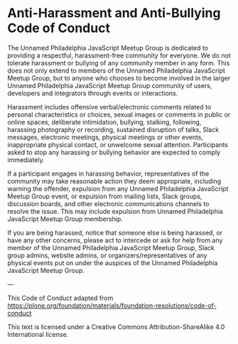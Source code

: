# Anti-Harassment and Anti-Bullying Code of Conduct

The Unnamed Philadelphia JavaScript Meetup Group is dedicated to providing a respectful, harassment-free community for everyone. We do not tolerate harassment or bullying of any community member in any form. This does not only extend to members of the Unnamed Philadelphia JavaScript Meetup Group, but to anyone who chooses to become involved in the larger Unnamed Philadelphia JavaScript Meetup Group community of users, developers and integrators through events or interactions.

Harassment includes offensive verbal/electronic comments related to personal characteristics or choices, sexual images or comments in public or online spaces, deliberate intimidation, bullying, stalking, following, harassing photography or recording, sustained disruption of talks, Slack messages, electronic meetings, physical meetings or other events, inappropriate physical contact, or unwelcome sexual attention. Participants asked to stop any harassing or bullying behavior are expected to comply immediately.

If a participant engages in harassing behavior, representatives of the community may take reasonable action they deem appropriate, including warning the offender, expulsion from any Unnamed Philadelphia JavaScript Meetup Group event, or expulsion from mailing lists, Slack groups, discussion boards, and other electronic communications channels to resolve the issue. This may include expulsion from Unnamed Philadelphia JavaScript Meetup Group membership.

If you are being harassed, notice that someone else is being harassed, or have any other concerns, please act to intercede or ask for help from any member of the Unnamed Philadelphia JavaScript Meetup Group, Slack group admins, website admins, or organizers/representatives of any physical events put on under the auspices of the Unnamed Philadelphia JavaScript Meetup Group.

—

This Code of Conduct adapted from https://plone.org/foundation/materials/foundation-resolutions/code-of-conduct

This text is licensed under a Creative Commons Attribution-ShareAlike 4.0 International license.
